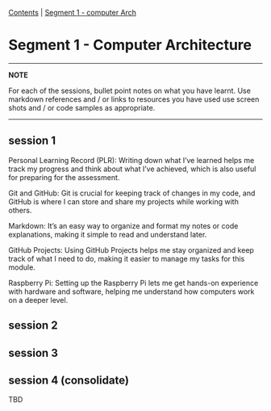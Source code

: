 [Contents](../personal_learning_record/personal_learning_record.md) | [Segment 1 - computer Arch](../personal_learning_record/segment1.md) 

# Segment 1 - Computer Architecture

---
**NOTE**

For each of the sessions, bullet point notes on what you have learnt.
Use markdown references and / or links to resources you have used
use  screen shots and / or code samples as appropriate.

---

## session 1
Personal Learning Record (PLR): Writing down what I’ve learned helps me track my progress and think about what I’ve achieved, which is also useful for preparing for the assessment.

Git and GitHub: Git is crucial for keeping track of changes in my code, and GitHub is where I can store and share my projects while working with others.

Markdown: It’s an easy way to organize and format my notes or code explanations, making it simple to read and understand later.

GitHub Projects: Using GitHub Projects helps me stay organized and keep track of what I need to do, making it easier to manage my tasks for this module.

Raspberry Pi: Setting up the Raspberry Pi lets me get hands-on experience with hardware and software, helping me understand how computers work on a deeper level.

## session 2

## session 3

## session 4 (consolidate)


TBD
